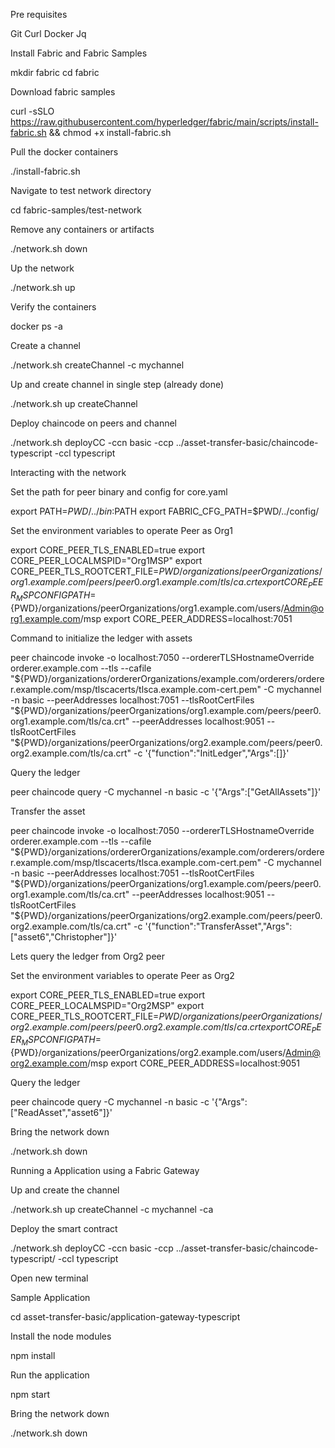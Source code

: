 Pre requisites

Git
Curl
Docker
Jq 

Install Fabric and Fabric Samples

mkdir fabric
cd fabric

Download fabric samples

curl -sSLO https://raw.githubusercontent.com/hyperledger/fabric/main/scripts/install-fabric.sh && chmod +x install-fabric.sh


Pull the docker containers

./install-fabric.sh

Navigate to test network directory

cd fabric-samples/test-network

Remove any containers or artifacts

./network.sh down

Up the network

./network.sh up

Verify the containers

docker ps -a

Create a channel

./network.sh createChannel -c mychannel

Up and create channel in single step (already done)

./network.sh up createChannel



Deploy chaincode on peers and channel

./network.sh deployCC -ccn basic -ccp ../asset-transfer-basic/chaincode-typescript -ccl typescript

Interacting with the network

Set the path for peer binary and config for core.yaml

export PATH=${PWD}/../bin:$PATH
export FABRIC_CFG_PATH=$PWD/../config/

Set the environment variables to operate Peer as Org1

export CORE_PEER_TLS_ENABLED=true
export CORE_PEER_LOCALMSPID="Org1MSP"
export CORE_PEER_TLS_ROOTCERT_FILE=${PWD}/organizations/peerOrganizations/org1.example.com/peers/peer0.org1.example.com/tls/ca.crt
export CORE_PEER_MSPCONFIGPATH=${PWD}/organizations/peerOrganizations/org1.example.com/users/Admin@org1.example.com/msp
export CORE_PEER_ADDRESS=localhost:7051


Command to initialize the ledger with assets

peer chaincode invoke -o localhost:7050 --ordererTLSHostnameOverride orderer.example.com --tls --cafile "${PWD}/organizations/ordererOrganizations/example.com/orderers/orderer.example.com/msp/tlscacerts/tlsca.example.com-cert.pem" -C mychannel -n basic --peerAddresses localhost:7051 --tlsRootCertFiles "${PWD}/organizations/peerOrganizations/org1.example.com/peers/peer0.org1.example.com/tls/ca.crt" --peerAddresses localhost:9051 --tlsRootCertFiles "${PWD}/organizations/peerOrganizations/org2.example.com/peers/peer0.org2.example.com/tls/ca.crt" -c '{"function":"InitLedger","Args":[]}'


Query the ledger

peer chaincode query -C mychannel -n basic -c '{"Args":["GetAllAssets"]}'






Transfer the asset

peer chaincode invoke -o localhost:7050 --ordererTLSHostnameOverride orderer.example.com --tls --cafile "${PWD}/organizations/ordererOrganizations/example.com/orderers/orderer.example.com/msp/tlscacerts/tlsca.example.com-cert.pem" -C mychannel -n basic --peerAddresses localhost:7051 --tlsRootCertFiles "${PWD}/organizations/peerOrganizations/org1.example.com/peers/peer0.org1.example.com/tls/ca.crt" --peerAddresses localhost:9051 --tlsRootCertFiles "${PWD}/organizations/peerOrganizations/org2.example.com/peers/peer0.org2.example.com/tls/ca.crt" -c '{"function":"TransferAsset","Args":["asset6","Christopher"]}'

Lets query the ledger from Org2 peer

Set the environment variables to operate Peer as Org2

export CORE_PEER_TLS_ENABLED=true
export CORE_PEER_LOCALMSPID="Org2MSP"
export CORE_PEER_TLS_ROOTCERT_FILE=${PWD}/organizations/peerOrganizations/org2.example.com/peers/peer0.org2.example.com/tls/ca.crt
export CORE_PEER_MSPCONFIGPATH=${PWD}/organizations/peerOrganizations/org2.example.com/users/Admin@org2.example.com/msp
export CORE_PEER_ADDRESS=localhost:9051


Query the ledger

peer chaincode query -C mychannel -n basic -c '{"Args":["ReadAsset","asset6"]}'

Bring the network down

./network.sh down














Running a Application using a Fabric Gateway

Up and create the channel

./network.sh up createChannel -c mychannel -ca

Deploy the smart contract

./network.sh deployCC -ccn basic -ccp ../asset-transfer-basic/chaincode-typescript/ -ccl typescript

Open new terminal

Sample Application

cd asset-transfer-basic/application-gateway-typescript

Install the node modules

npm install

Run the application

npm start

Bring the network down

./network.sh down




